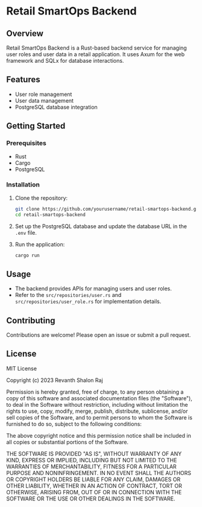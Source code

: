 # Retail SmartOps Backend

## Overview

Retail SmartOps Backend is a Rust-based backend service for managing user roles and user data in a retail application.
It uses Axum for the web framework and SQLx for database interactions.

## Features

- User role management
- User data management
- PostgreSQL database integration

## Getting Started

### Prerequisites

- Rust
- Cargo
- PostgreSQL

### Installation

1. Clone the repository:
    ```sh
    git clone https://github.com/yourusername/retail-smartops-backend.git
    cd retail-smartops-backend
    ```

2. Set up the PostgreSQL database and update the database URL in the `.env` file.

3. Run the application:
    ```sh
    cargo run
    ```

## Usage

- The backend provides APIs for managing users and user roles.
- Refer to the `src/repositories/user.rs` and `src/repositories/user_role.rs` for implementation details.

## Contributing

Contributions are welcome! Please open an issue or submit a pull request.

## License

MIT License

Copyright (c) 2023 Revanth Shalon Raj

Permission is hereby granted, free of charge, to any person obtaining a copy
of this software and associated documentation files (the "Software"), to deal
in the Software without restriction, including without limitation the rights
to use, copy, modify, merge, publish, distribute, sublicense, and/or sell
copies of the Software, and to permit persons to whom the Software is
furnished to do so, subject to the following conditions:

The above copyright notice and this permission notice shall be included in all
copies or substantial portions of the Software.

THE SOFTWARE IS PROVIDED "AS IS", WITHOUT WARRANTY OF ANY KIND, EXPRESS OR
IMPLIED, INCLUDING BUT NOT LIMITED TO THE WARRANTIES OF MERCHANTABILITY,
FITNESS FOR A PARTICULAR PURPOSE AND NONINFRINGEMENT. IN NO EVENT SHALL THE
AUTHORS OR COPYRIGHT HOLDERS BE LIABLE FOR ANY CLAIM, DAMAGES OR OTHER
LIABILITY, WHETHER IN AN ACTION OF CONTRACT, TORT OR OTHERWISE, ARISING FROM,
OUT OF OR IN CONNECTION WITH THE SOFTWARE OR THE USE OR OTHER DEALINGS IN THE
SOFTWARE.